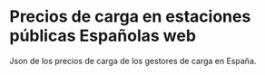 # Precios de carga en estaciones públicas Españolas web

Json de los precios de carga de los gestores de carga en España.